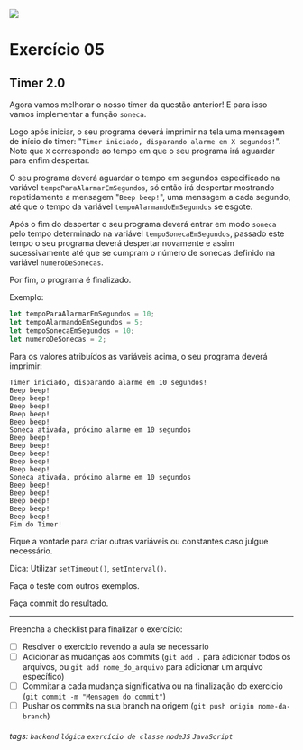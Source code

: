![](https://i.imgur.com/xG74tOh.png)

# Exercício 05

## Timer 2.0

Agora vamos melhorar o nosso timer da questão anterior! E para isso vamos implementar a função `soneca`.

Logo após iniciar, o seu programa deverá imprimir na tela uma mensagem de início do timer: "`Timer iniciado, disparando alarme em X segundos!`". Note que `X` corresponde ao tempo em que o seu programa irá aguardar para enfim despertar.

O seu programa deverá aguardar o tempo em segundos especificado na variável `tempoParaAlarmarEmSegundos`, só então irá despertar mostrando repetidamente a mensagem "`Beep beep!`", uma mensagem a cada segundo, até que o tempo da variável `tempoAlarmandoEmSegundos` se esgote.

Após o fim do despertar o seu programa deverá entrar em modo `soneca` pelo tempo determinado na variável `tempoSonecaEmSegundos`, passado este tempo o seu programa deverá despertar novamente e assim sucessivamente até que se cumpram o número de sonecas definido na variável `numeroDeSonecas`.

Por fim, o programa é finalizado.

Exemplo:

```javascript
let tempoParaAlarmarEmSegundos = 10;
let tempoAlarmandoEmSegundos = 5;
let tempoSonecaEmSegundos = 10;
let numeroDeSonecas = 2;
```

Para os valores atribuídos as variáveis acima, o seu programa deverá imprimir:

```
Timer iniciado, disparando alarme em 10 segundos!
Beep beep!
Beep beep!
Beep beep!
Beep beep!
Beep beep!
Soneca ativada, próximo alarme em 10 segundos
Beep beep!
Beep beep!
Beep beep!
Beep beep!
Beep beep!
Soneca ativada, próximo alarme em 10 segundos
Beep beep!
Beep beep!
Beep beep!
Beep beep!
Beep beep!
Fim do Timer!
```

Fique a vontade para criar outras variáveis ou constantes caso julgue necessário.

Dica: Utilizar `setTimeout()`, `setInterval()`.

Faça o teste com outros exemplos.

Faça commit do resultado.

---

Preencha a checklist para finalizar o exercício:

-   [ ] Resolver o exercício revendo a aula se necessário
-   [ ] Adicionar as mudanças aos commits (`git add .` para adicionar todos os arquivos, ou `git add nome_do_arquivo` para adicionar um arquivo específico)
-   [ ] Commitar a cada mudança significativa ou na finalização do exercício (`git commit -m "Mensagem do commit"`)
-   [ ] Pushar os commits na sua branch na origem (`git push origin nome-da-branch`)

###### tags: `backend` `lógica` `exercício de classe` `nodeJS` `JavaScript`
